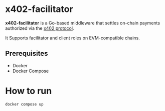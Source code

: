 # x402-facilitator

**x402-facilitator** is a Go-based middleware that settles on-chain payments authorized via the [x402 protocol](https://x402.dev).

It Supports facilitator and client roles on EVM-compatible chains.


## Prerequisites
- Docker
- Docker Compose

# How to run
```bash
docker compose up
```
